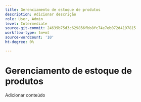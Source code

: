 ```yaml
---
title: Gerenciamento de estoque de produtos
description: Adicionar descrição
role: User, Admin
level: Intermediate
source-git-commit: 24639b75d3c629856fbb8fc74e7eb072d4197815
workflow-type: tm+mt
source-wordcount: '10'
ht-degree: 0%

---
```


# Gerenciamento de estoque de produtos

Adicionar conteúdo